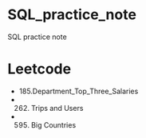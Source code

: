 # SQL_practice_note

SQL practice note
# Leetcode 
- 185.Department_Top_Three_Salaries
- 262. Trips and Users
- 595. Big Countries
   
